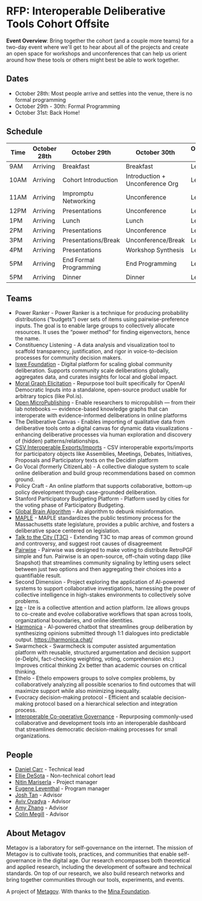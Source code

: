 # RFP: Interoperable Deliberative Tools Cohort Offsite

**Event Overview**: Bring together the cohort (and a couple more teams) for a two-day event where we'll get to hear about all of the projects and create an open space for workshops and unconferences that can help us orient around how these tools or others might best be able to work together. 

## Dates
- October 28th: Most people arrive and settles into the venue, there is no formal programming
- October 29th - 30th: Formal Programming
- October 31st: Back Home!

## Schedule
| Time | October 28th | October 29th | October 30th | October 31st |
| -------- | -------| -------- | ------- | ------- |
| 9AM | Arriving | Breakfast | Breakfast | Leaving |
| 10AM | Arriving | Cohort Introduction | Introduction + Unconference Org | Leaving |
| 11AM | Arriving | Impromptu Networking | Unconference | Leaving |
| 12PM | Arriving | Presentations | Unconference | Leaving |
| 1PM | Arriving | Lunch | Lunch | Leaving |
| 2PM | Arriving | Presentations | Unconference | Leaving |
| 3PM | Arriving | Presentations/Break | Unconference/Break | Leaving |
| 4PM | Arriving | Presentations | Workshop Synthesis | Leaving |
| 5PM | Arriving | End Formal Programming | End Programming | Leaving |
| 5PM | Arriving | Dinner | Dinner | Leaving |

## Teams
- Power Ranker - Power Ranker is a technique for producing probability distributions (“budgets”) over sets of items using pairwise-preference inputs. The goal is to enable large groups to collectively allocate resources. It uses the “power method” for finding eigenvectors, hence the name.
- Constituency Listening - A data analysis and visualization tool to scaffold transparency, justification, and rigor in voice-to-decision processes for community decision makers.
- [Iswe Foundation](https://docs.google.com/document/d/1sZ5Q-_J4ZNxWZlL0EFHDrafBzPHR1dUoeNQ5B6keCC8/edit?usp=sharing) - Digital platform for scaling global community deliberation. Supports community scale deliberations globally, aggregates data, and curates insights for local and global impact.
- [Moral Graph Elicitation](https://docs.google.com/document/d/1GWmEYh6sYwU6N0VjYD5P7VlUNoscFjxZzcRnVfcGdz8/edit?usp=sharing) - Repurpose tool built specifically for OpenAI Democratic Inputs into a standalone, open-source product usable for arbitrary topics (like Pol.is).
- [Open MicroPublishing](https://docs.google.com/document/d/15wZ9G3WRzCwC6z6cy-a2pK_ZNem-SCrRMEZkizx9mK8/edit?usp=sharing) - Enable researchers to micropublish — from their lab notebooks — evidence-based knowledge graphs that can interoperate with evidence-informed deliberations in online platforms
- The Deliberative Canvas - Enables importing of qualitative data from deliberative tools onto a digital canvas for dynamic data visualizations - enhancing deliberative processes via human exploration and discovery of (hidden) patterns/relationships.
- [CSV Interoperable Exports/Imports](https://docs.google.com/document/d/1x2crxfqU7hsnF1G_FQeDCvwlKctsW--wdA28ucd1KIc/edit) - CSV interoperable exports/imports for participatory objects like Assemblies, Meetings, Debates, Initiatives, Proposals and Participatory texts on the Decidim platform
- Go Vocal (formerly CitizenLab) - A collective dialogue system to scale online deliberation and build group recommendations based on common ground​.
- Policy Craft - An online platform that supports collaborative, bottom-up policy development through case-grounded deliberation.
- Stanford Participatory Budgeting Platform - Platform used by cities for the voting phase of Participatory Budgeting.
- [Global Brain Algorithm](https://docs.google.com/document/d/1pTRmXC-RmjFxZeT9LQN3Kj6n2pB9ClM_k11eMoAIS18) - An algorithm to debunk misinformation.
- [MAPLE](https://docs.google.com/document/d/1kpMKUBJEtwZFeMtH5xl75Js0QCp1zJodq_H5FIha99Q/edit) - MAPLE standardizes the public testimony process for the Massachusetts state legislature, provides a public archive, and fosters a deliberative space centered on legislation.
- [Talk to the City (T3C)](https://docs.google.com/document/d/1LzXa4KY3Iuu-nJDJMfafeC8lWMSVLcgsQ_1nZOc-jJE/edit) - Extending T3C to map areas of common ground and controversy, and suggest root causes of disagreement
- [Pairwise](https://www.pairwise.vote/) - Pairwise was designed to make voting to distribute RetroPGF simple and fun. Pairwise is an open-source, off-chain voting dapp (like Snapshot) that streamlines community signaling by letting users select between just two options and then aggregating their choices into a quantifiable result.
- Second Dimension - Project exploring the application of AI-powered systems to support collaborative investigations, harnessing the power of collective intelligence in high-stakes environments to collectively solve problems.
- [Ize](https://ize.space/) - Ize is a collective attention and action platform. Ize allows groups to co-create and evolve collaborative workflows that span across tools, organizational boundaries, and online identities. 
- [Harmonica](https://docs.google.com/document/d/1Dk1uHp_GxQWwb7ICmTe-yMXV47r3PQ77sZ5mgCeohG4/edit) - AI-powered chatbot that streamlines group deliberation by synthesizing opinions submitted through 1:1 dialogues into predictable output. https://harmonica.chat/ 
- Swarmcheck - Swarmcheck is computer assisted argumentation platform with reusable, structured argumentation and decision support (e-Delphi, fact-checking weighting, voting, comprehension etc.) Improves critical thinking 2x better than academic courses on critical thinking.
- Ethelo - Ethelo empowers groups to solve complex problems, by collaboratively analyzing all possible scenarios to find outcomes that will maximize support while also minimizing inequality. 
- Evocracy decision-making protocol - Efficient and scalable decision-making protocol based on a hierarchical selection and integration process.
- [Interoperable Co-operative Governance](https://docs.google.com/document/d/17yJ4QCMROqAFfuLMlYV4yozgCHMelV0PK8PWNk-MnkA/edit?usp=sharing) - Repurposing commonly-used collaborative and development tools into an interoperable dashboard that streamlines democratic decision-making processes for small organizations.

## People
- [Daniel Carr](https://au.linkedin.com/in/daniel-carr-322178160) - Technical lead
- [Ellie DeSota]() - Non-technical cohort lead
- [Nitin Mariserla]() - Project manager
- [Eugene Leventhal](https://metagov.org/people/eugene-leventhal) - Program manager
- [Josh Tan](https://joshuatan.com/research) - Advisor
- [Aviv Ovadya](https://metagov.org/people/aviv-ovadya) - Advisor
- [Amy Zhang](https://metagov.org/people/amy-zhang) - Advisor
- [Colin Megill](https://colinmegill.com/) - Advisor

## About Metagov
Metagov is a laboratory for self-governance on the internet. The mission of Metagov is to cultivate tools, practices, and communities that enable self-governance in the digital age. Our research encompasses both theoretical and applied research, including the development of software and technical standards. On top of our research, we also build research networks and bring together communities through our tools, experiments, and events.

A project of [Metagov](https://metagov.org/). With thanks to the [Mina Foundation](https://www.minafoundation.com/).

